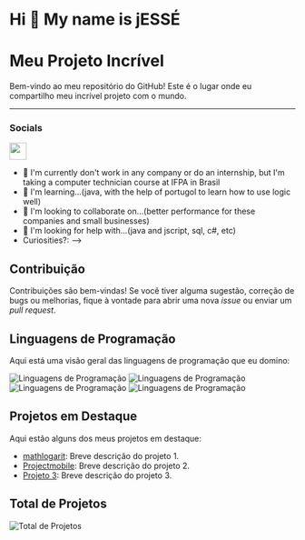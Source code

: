Hi 👋 My name is jESSÉ
==========================

# Meu Projeto Incrível

Bem-vindo ao meu repositório do GitHub! Este é o lugar onde eu compartilho meu incrível projeto com o mundo.

-----------------------------

### Socials

<p align="left"> <a href="https://discord.gg/bRHm43N9nV" target="_blank" rel="noreferrer"><img src="https://th.bing.com/th/id/R.8343fd2980755cd1f6634c468bb6b3d3?rik=TC6BFNy5fiCm%2bA&riu=http%3a%2f%2fclipart-library.com%2fimages_k%2ftwitter-transparent-png%2ftwitter-transparent-png-25.jpg&ehk=Gqa4k5pLtn%2bfelzp%2fZ8%2bZ%2fjSR4BVFy0ZSqSNqAb4ZKE%3d&risl=&pid=ImgRaw&r=0" width="30" height="30" /></a> 
  
- 🔭 I'm currently don't work in any company or do an internship, but I'm taking a computer technician course at IFPA in Brasil
- 🌱 I'm learning...(java, with the help of portugol to learn how to use logic well)
- 👯 I'm looking to collaborate on...(better performance for these companies and small businesses)
- 🤔 I'm looking for help with...(java and jscript, sql, c#, etc)
- Curiosities?:
-->

## Contribuição

Contribuições são bem-vindas! Se você tiver alguma sugestão, correção de bugs ou melhorias, fique à vontade para abrir uma nova _issue_ ou enviar um _pull request_.


## Linguagens de Programação

Aqui está uma visão geral das linguagens de programação que eu domino:

![Linguagens de Programação](https://img.shields.io/badge/Css3-Expert-orange)
![Linguagens de Programação](https://img.shields.io/badge/JavaScript-Intermediate-yellow)
![Linguagens de Programação](https://img.shields.io/badge/php-Beginner-brightgreen)
![Linguagens de Programação](https://img.shields.io/badge/MySQL-Intermediate-yellow)

## Projetos em Destaque

Aqui estão alguns dos meus projetos em destaque:

- [mathlogarit](https://jessesouzadejesus.github.io/mathformlog/): Breve descrição do projeto 1.
- [Projectmobile](https://jessesouzadejesus.github.io/desafio-desenvolvimento-mobile/): Breve descrição do projeto 2.
- [Projeto 3](link-para-o-projeto-3): Breve descrição do projeto 3.

## Total de Projetos

![Total de Projetos](https://img.shields.io/badge/Projetos-3-blue)
